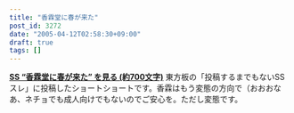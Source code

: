 ```yaml
---
title: "香霖堂に春が来た"
post_id: 3272
date: "2005-04-12T02:58:30+09:00"
draft: true
tags: []
---
```



**[SS “香霖堂に春が来た” を見る (約700文字)](https://danmaq.com/tag/hentai-korin)** 東方板の「投稿するまでもないSSスレ」に投稿したショートショートです。香霖はもう変態の方向で（おおおな あ、ネチョでも成人向けでもないのでご安心を。ただし変態です。
